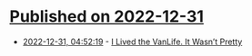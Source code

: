 # [Published on 2022-12-31](index.md)

* [2022-12-31, 04:52:19](https://news.ycombinator.com/item?id=34193703) - [I Lived the VanLife. It Wasn’t Pretty](https://www.nytimes.com/2022/04/20/magazine/van-life-dwelling.html)
